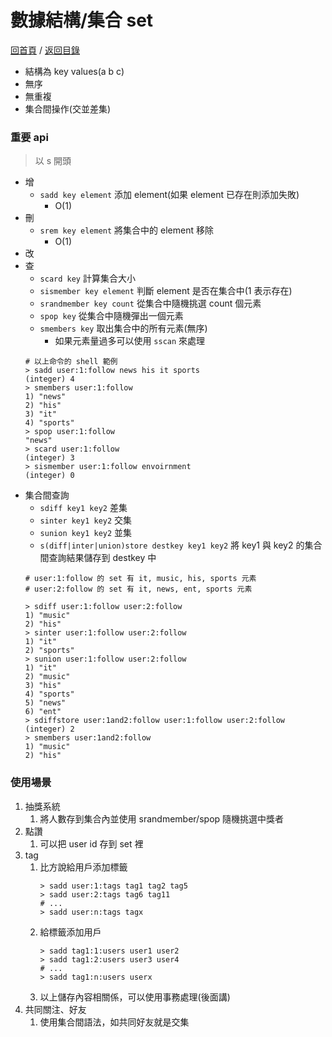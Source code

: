 數據結構/集合 set
===
[回首頁](https://github.com/frank575/nn/) / [返回目錄](../../)

* 結構為 key values(a b c)
* 無序
* 無重複
* 集合間操作(交並差集)

### 重要 api

> 以 s 開頭

* 增
  * `sadd key element` 添加 element(如果 element 已存在則添加失敗)
    * O(1)
* 刪
  * `srem key element` 將集合中的 element 移除
    * O(1)
* 改
* 查
  * `scard key` 計算集合大小
  * `sismember key element` 判斷 element 是否在集合中(1 表示存在)
  * `srandmember key count` 從集合中隨機挑選 count 個元素
  * `spop key` 從集合中隨機彈出一個元素
  * `smembers key` 取出集合中的所有元素(無序)
    * 如果元素量過多可以使用 `sscan` 來處理
  ```shell
  # 以上命令的 shell 範例
  > sadd user:1:follow news his it sports
  (integer) 4
  > smembers user:1:follow
  1) "news"
  2) "his"
  3) "it"
  4) "sports"
  > spop user:1:follow
  "news"
  > scard user:1:follow
  (integer) 3
  > sismember user:1:follow envoirnment
  (integer) 0
  ```
* 集合間查詢
  * `sdiff key1 key2` 差集
  * `sinter key1 key2` 交集
  * `sunion key1 key2` 並集
  * `s(diff|inter|union)store destkey key1 key2` 將 key1 與 key2 的集合間查詢結果儲存到 destkey 中
  ```shell
  # user:1:follow 的 set 有 it, music, his, sports 元素
  # user:2:follow 的 set 有 it, news, ent, sports 元素
  
  > sdiff user:1:follow user:2:follow
  1) "music"
  2) "his"
  > sinter user:1:follow user:2:follow
  1) "it" 
  2) "sports"
  > sunion user:1:follow user:2:follow
  1) "it"
  2) "music"
  3) "his"
  4) "sports"
  5) "news"
  6) "ent"
  > sdiffstore user:1and2:follow user:1:follow user:2:follow
  (integer) 2
  > smembers user:1and2:follow
  1) "music"
  2) "his"
  ```

### 使用場景

1. 抽獎系統
   1. 將人數存到集合內並使用 srandmember/spop 隨機挑選中獎者
2. 點讚
   1. 可以把 user id 存到 set 裡
3. tag
   1. 比方說給用戶添加標籤
      ```shell
      > sadd user:1:tags tag1 tag2 tag5
      > sadd user:2:tags tag6 tag11
      # ...
      > sadd user:n:tags tagx
      ```
   2. 給標籤添加用戶
      ```shell
      > sadd tag1:1:users user1 user2
      > sadd tag1:2:users user3 user4
      # ...
      > sadd tag1:n:users userx
      ```
   3. 以上儲存內容相關係，可以使用事務處理(後面講)
4. 共同關注、好友
   1. 使用集合間語法，如共同好友就是交集
    
